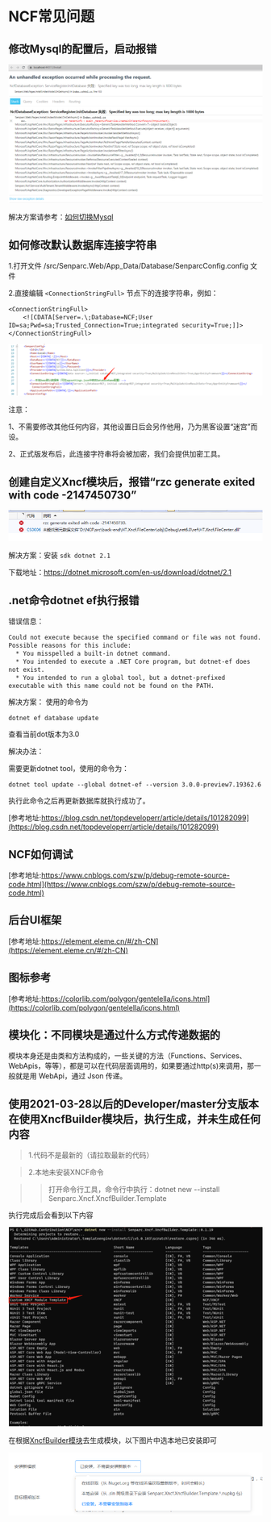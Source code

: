 # NCF常见问题

## 修改Mysql的配置后，启动报错

![Image text](./images/common_problem/mysql_engine_error.png)

解决方案请参考：[如何切换Mysql](/start/database/appoint_database.html)

## 如何修改默认数据库连接字符串

1.打开文件 /src/Senparc.Web/App_Data/Database/SenparcConfig.config 文件

2.直接编辑 `<ConnectionStringFull>` 节点下的连接字符串，例如：

    <ConnectionStringFull>
        <![CDATA[Server=.\;Database=NCF;User ID=sa;Pwd=sa;Trusted_Connection=True;integrated security=True;]]>
    </ConnectionStringFull>

![Image text](./images/common_problem/modify_database_connectstring.png)

注意：

1、不需要修改其他任何内容，其他设置日后会另作他用，乃为黑客设置“迷宫”而设。

2、正式版发布后，此连接字符串将会被加密，我们会提供加密工具。

## 创建自定义Xncf模块后，报错“rzc generate exited with code -2147450730”
![Image text](./images/common_problem/xncf_builder_error.png)

解决方案：安装 `sdk dotnet 2.1`

下载地址：https://dotnet.microsoft.com/en-us/download/dotnet/2.1


## .net命令dotnet ef执行报错

错误信息：
```
Could not execute because the specified command or file was not found.
Possible reasons for this include:
  * You misspelled a built-in dotnet command.
  * You intended to execute a .NET Core program, but dotnet-ef does not exist.
  * You intended to run a global tool, but a dotnet-prefixed executable with this name could not be found on the PATH.
```

解决方案：
使用的命令为
```
dotnet ef database update
```
查看当前dot版本为3.0

解决办法：

需要更新dotnet tool，使用的命令为：
```
dotnet tool update --global dotnet-ef --version 3.0.0-preview7.19362.6
```
执行此命令之后再更新数据库就执行成功了。

[参考地址:https://blog.csdn.net/topdeveloperr/article/details/101282099](https://blog.csdn.net/topdeveloperr/article/details/101282099)

## NCF如何调试

[参考地址:https://www.cnblogs.com/szw/p/debug-remote-source-code.html](https://www.cnblogs.com/szw/p/debug-remote-source-code.html)

## 后台UI框架

[参考地址:https://element.eleme.cn/#/zh-CN](https://element.eleme.cn/#/zh-CN)

## 图标参考

[参考地址:https://colorlib.com/polygon/gentelella/icons.html](https://colorlib.com/polygon/gentelella/icons.html)

## 模块化：不同模块是通过什么方式传递数据的

模块本身还是由类和方法构成的，一些关键的方法（Functions、Services、WebApis，等等），都是可以在代码层面调用的，如果要通过http(s)来调用，那一般就是用 WebApi，通过 Json 传递。

## 使用2021-03-28以后的Developer/master分支版本在使用XncfBuilder模块后，执行生成，并未生成任何内容

> 1.代码不是最新的（请拉取最新的代码）

> 2.本地未安装XNCF命令

>> 打开命令行工具，命令行中执行：dotnet new --install Senparc.Xncf.XncfBuilder.Template

执行完成后会看到以下内容

![Image text](./images/common_problem/generator_xncf_cli.png)

在根据[XncfBuilder模块](/start/xncf-develop/create-xncf.html)去生成模块，以下图片中选本地已安装即可

![Image text](./images/common_problem/xncf_builder_template_new.png)
